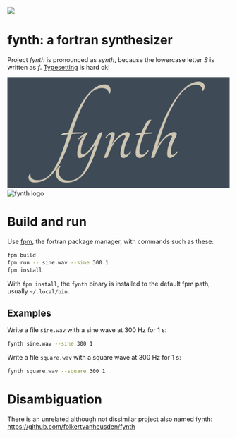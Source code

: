 
![](https://github.com/JeffIrwin/fynth/workflows/ci/badge.svg)

# fynth: a fortran synthesizer

Project _fynth_ is pronounced as _synth_, because the lowercase letter _S_ is
written as _f_.  [Typesetting](https://github.com/JeffIrwin/cali) is hard ok!

![](doc/fynth.png)
<img src="https://github.com/JeffIrwin/fynth/doc/fynth.png" alt="fynth logo" width="200" height="200">

# Build and run

Use [fpm](https://fpm.fortran-lang.org/), the fortran package manager, with commands such as these:
```bash
fpm build
fpm run -- sine.wav --sine 300 1
fpm install
```
<!-- fpm test -- does nothing yet -->

With `fpm install`, the `fynth` binary is installed to the default fpm path,
usually `~/.local/bin`.

## Examples

Write a file `sine.wav` with a sine wave at 300 Hz for 1 s:
```bash
fynth sine.wav --sine 300 1
```

Write a file `square.wav` with a square wave at 300 Hz for 1 s:
```bash
fynth square.wav --square 300 1
```

# Disambiguation

There is an unrelated although not dissimilar project also named fynth:  https://github.com/folkertvanheusden/fynth

